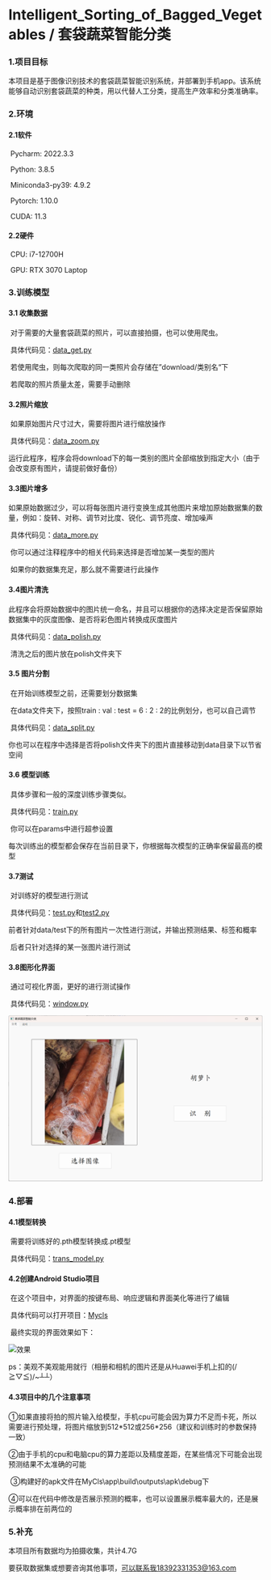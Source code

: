 # Intelligent_Sorting_of_Bagged_Vegetables / 套袋蔬菜智能分类





### 1.项目目标

本项目是基于图像识别技术的套袋蔬菜智能识别系统，并部署到手机app。该系统能够自动识别套袋蔬菜的种类，用以代替人工分类，提高生产效率和分类准确率。



### 2.环境

#### 2.1软件

​		Pycharm:                2022.3.3

​        Python:                   3.8.5

​        Miniconda3-py39: 4.9.2

​        Pytorch:                  1.10.0

​		CUDA:                     11.3

#### 2.2硬件

​		CPU: i7-12700H

​		GPU: RTX 3070 Laptop



### 3.训练模型

#### 3.1 收集数据

​		对于需要的大量套袋蔬菜的照片，可以直接拍摄，也可以使用爬虫。

​		具体代码见：[data_get.py](ttps://github.com/wumuwutu/Intelligent_Sorting_of_Bagged_Vegetables/blob/master/data_get.py)

​		若使用爬虫，则每次爬取的同一类照片会存储在”download/类别名“下

​		若爬取的照片质量太差，需要手动删除

#### 3.2照片缩放

​		如果原始图片尺寸过大，需要将图片进行缩放操作

​		具体代码见：[data_zoom.py](https://github.com/wumuwutu/Intelligent_Sorting_of_Bagged_Vegetables/blob/master/data_zoom.py)

​		运行此程序，程序会将download下的每一类别的图片全部缩放到指定大小（由于会改变原有图片，请提前做好备份）

#### 3.3图片增多

​		如果原始数据过少，可以将每张图片进行变换生成其他图片来增加原始数据集的数量，例如：旋转、对称、调节对比度、锐化、调节亮度、增加噪声

​		具体代码见：[data_more.py](https://github.com/wumuwutu/Intelligent_Sorting_of_Bagged_Vegetables/blob/master/data_more.py)

​		你可以通过注释程序中的相关代码来选择是否增加某一类型的图片

​		如果你的数据集充足，那么就不需要进行此操作

#### 3.4图片清洗

​		此程序会将原始数据中的图片统一命名，并且可以根据你的选择决定是否保留原始数据集中的灰度图像、是否将彩色图片转换成灰度图片

​		具体代码见：[data_polish.py](https://github.com/wumuwutu/Intelligent_Sorting_of_Bagged_Vegetables/blob/master/data_polish.py)

​		清洗之后的图片放在polish文件夹下

#### 3.5 图片分割

​		在开始训练模型之前，还需要划分数据集

​		在data文件夹下，按照train : val : test = 6 : 2 : 2的比例划分，也可以自己调节

​		具体代码见：[data_split.py](https://github.com/wumuwutu/Intelligent_Sorting_of_Bagged_Vegetables/blob/master/data_split.py)

​		你也可以在程序中选择是否将polish文件夹下的图片直接移动到data目录下以节省空间

#### 3.6 模型训练

​		具体步骤和一般的深度训练步骤类似。

​		具体代码见：[train.py](https://github.com/wumuwutu/Intelligent_Sorting_of_Bagged_Vegetables/blob/master/train.py)

​		你可以在params中进行超参设置

​		每次训练出的模型都会保存在当前目录下，你根据每次模型的正确率保留最高的模型

#### 3.7测试

​		对训练好的模型进行测试

​		具体代码见：[test.py](https://github.com/wumuwutu/Intelligent_Sorting_of_Bagged_Vegetables/blob/master/test.py)和[test2.py](https://github.com/wumuwutu/Intelligent_Sorting_of_Bagged_Vegetables/blob/master/test.py)

​		前者针对data/test下的所有图片一次性进行测试，并输出预测结果、标签和概率

​		后者只针对选择的某一张图片进行测试

#### 3.8图形化界面

​		通过可视化界面，更好的进行测试操作

​		具体代码见：[window.py](https://github.com/wumuwutu/Intelligent_Sorting_of_Bagged_Vegetables/blob/master/window.py)

![效果](https://github.com/wumuwutu/Intelligent_Sorting_of_Bagged_Vegetables/blob/master/Res_imgs/img1.png)





### 4.部署



#### 4.1模型转换

​		需要将训练好的.pth模型转换成.pt模型

​		具体代码见：[trans_model.py](https://github.com/wumuwutu/Intelligent_Sorting_of_Bagged_Vegetables/blob/master/trans_model.py)

#### 4.2创建Android Studio项目

​		在这个项目中，对界面的按键布局、响应逻辑和界面美化等进行了编辑

​		具体代码可以打开项目：[Mycls](https://github.com/wumuwutu/Intelligent_Sorting_of_Bagged_Vegetables/tree/master/MyCls)

​		最终实现的界面效果如下：

![效果](https://github.com/wumuwutu/Intelligent_Sorting_of_Bagged_Vegetables/blob/master/Res_imgs/img0.png)



​		ps：美观不美观能用就行（相册和相机的图片还是从Huawei手机上扣的(/≧▽≦)/~┴┴）

#### 4.3项目中的几个注意事项

​		①如果直接将拍的照片输入给模型，手机cpu可能会因为算力不足而卡死，所以需要进行预处理，将图片缩放到512\*512或256\*256（建议和训练时的参数保持一致）

​		②由于手机的cpu和电脑cpu的算力差距以及精度差距，在某些情况下可能会出现预测结果不太准确的可能

​		③构建好的apk文件在MyCls\app\build\outputs\apk\debug下

​		④可以在代码中修改是否展示预测的概率，也可以设置展示概率最大的，还是展示概率排在前两位的



### 5.补充

本项目所有数据均为拍摄收集，共计4.7G

要获取数据集或想要咨询其他事项，可以联系我18392331353@163.com





​		





​		
